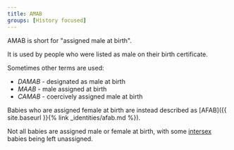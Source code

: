 ```yaml
---
title: AMAB
groups: [History focused]
---
```


AMAB is short for "assigned male at birth".

It is used by people who were listed as male on their birth certificate.

Sometimes other terms are used:

- *DAMAB* - designated as male at birth
- *MAAB* - male assigned at birth
- *CAMAB* - coercively assigned male at birth

Babies who are assigned female at birth are instead described as [AFAB]({{ site.baseurl }}{% link _identities/afab.md %}).

Not all babies are assigned male or female at birth, with some  [intersex](https://en.wikipedia.org/wiki/Intersex) babies being left unassigned.
